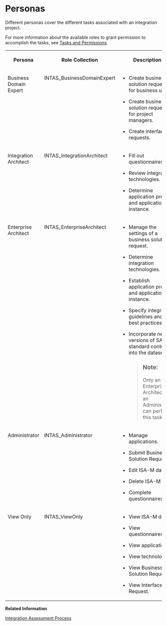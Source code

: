 <!-- loio5df5af15cbad48ffb3c25d0e358c851e -->

# Personas

Different personas cover the different tasks associated with an integration project.

For more information about the available roles to grant permission to accomplish the tasks, see [Tasks and Permissions](tasks-and-permissions-693e14f.md).


<table>
<tr>
<th valign="top">

Persona



</th>
<th valign="top">

Role Collection



</th>
<th valign="top">

Description



</th>
</tr>
<tr>
<td valign="top">

Business Domain Expert



</td>
<td valign="top">

INTAS\_BusinessDomainExpert



</td>
<td valign="top">

-   Create business solution requests for business users.

-   Create business solution requests for project managers.

-   Create interface requests.




</td>
</tr>
<tr>
<td valign="top">

Integration Architect



</td>
<td valign="top">

INTAS\_IntegrationArchitect



</td>
<td valign="top">

-   Fill out questionnaires.

-   Review integration technologies.

-   Determine application profile and application instance.




</td>
</tr>
<tr>
<td valign="top">

Enterprise Architect



</td>
<td valign="top">

INTAS\_EnterpriseArchitect



</td>
<td valign="top">

-   Manage the settings of a business solution request.

-   Determine integration technologies.

-   Establish application profile and application instance.
-   Specify integration guidelines and best practices.

-   Incorporate new versions of SAP standard content into the dataset.

    > ### Note:  
    > Only an Enterprise Architect or an Administrator can perform this task.




</td>
</tr>
<tr>
<td valign="top">

Administrator



</td>
<td valign="top">

INTAS\_Administrator



</td>
<td valign="top">

-   Manage applications.

-   Submit Business Solution Request.

-   Edit ISA-M data.

-   Delete ISA-M data.

-   Complete questionnaires.




</td>
</tr>
<tr>
<td valign="top">

View Only



</td>
<td valign="top">

INTAS\_ViewOnly



</td>
<td valign="top">

-   View ISA-M data.

-   View questionnaires.

-   View applications.

-   View technologies.

-   View Business Solution Request.

-   View Interface Request.




</td>
</tr>
</table>

**Related Information**  


[Integration Assessment Process](../30-Assessing_Integration_Strategy/integration-assessment-process-5769fcd.md "Define, document, and govern your integration technology strategy.")

